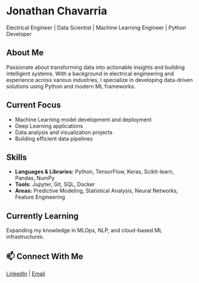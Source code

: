 # Jonathan Chavarria

Electrical Engineer | Data Scientist | Machine Learning Engineer | Python Developer

## About Me
Passionate about transforming data into actionable insights and building intelligent systems. With a background in electrical engineering and experience across various industries, I specialize in developing data-driven solutions using Python and modern ML frameworks.

## Current Focus
- Machine Learning model development and deployment
- Deep Learning applications
- Data analysis and visualization projects
- Building efficient data pipelines

## Skills
- **Languages & Libraries:** Python, TensorFlow, Keras, Scikit-learn, Pandas, NumPy
- **Tools:** Jupyter, Git, SQL, Docker
- **Areas:** Predictive Modeling, Statistical Analysis, Neural Networks, Feature Engineering

## Currently Learning
Expanding my knowledge in MLOps, NLP, and cloud-based ML infrastructures.

## 📫 Connect With Me
[LinkedIn](www.linkedin.com/in/jonathan-chavarria-7a351588) |  [Email](mailto:jchm594@gmail.com)

<!---
JonaChM/JonaChM is a ✨ special ✨ repository because its `README.md` (this file) appears on your GitHub profile.
You can click the Preview link to take a look at your changes.
--->
